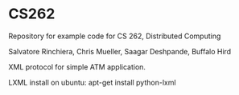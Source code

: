 CS262
=====

Repository for example code for CS 262, Distributed Computing

Salvatore Rinchiera, Chris Mueller, Saagar Deshpande, Buffalo Hird

XML protocol for simple ATM application.

LXML install on ubuntu: apt-get install python-lxml
